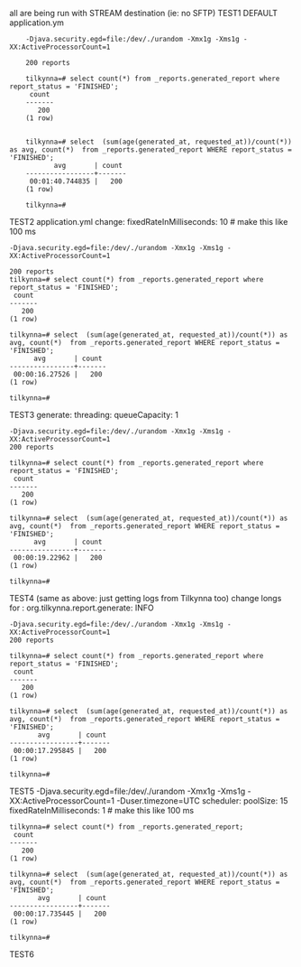 all are being run with STREAM destination (ie: no SFTP)
TEST1
		DEFAULT application.ym
		
		-Djava.security.egd=file:/dev/./urandom -Xmx1g -Xms1g -XX:ActiveProcessorCount=1
		
		200 reports
		
		tilkynna=# select count(*) from _reports.generated_report where report_status = 'FINISHED';
		 count 
		-------
		   200
		(1 row)
		
		
		tilkynna=# select  (sum(age(generated_at, requested_at))/count(*)) as avg, count(*)  from _reports.generated_report WHERE report_status = 'FINISHED';
		       avg       | count 
		-----------------+-------
		 00:01:40.744835 |   200
		(1 row)
		
		tilkynna=# 

TEST2
	application.yml change:   fixedRateInMilliseconds: 10 # make this like 100 ms
	
	-Djava.security.egd=file:/dev/./urandom -Xmx1g -Xms1g -XX:ActiveProcessorCount=1
	
	200 reports
	tilkynna=# select count(*) from _reports.generated_report where report_status = 'FINISHED';
	 count 
	-------
	   200
	(1 row)
	
	tilkynna=# select  (sum(age(generated_at, requested_at))/count(*)) as avg, count(*)  from _reports.generated_report WHERE report_status = 'FINISHED';
	      avg       | count 
	----------------+-------
	 00:00:16.27526 |   200
	(1 row)
	
	tilkynna=# 
	
	
TEST3
	generate: 
	    threading:
	      queueCapacity: 1
	      
	-Djava.security.egd=file:/dev/./urandom -Xmx1g -Xms1g -XX:ActiveProcessorCount=1
	200 reports
	
	tilkynna=# select count(*) from _reports.generated_report where report_status = 'FINISHED';
	 count 
	-------
	   200
	(1 row)
	
	tilkynna=# select  (sum(age(generated_at, requested_at))/count(*)) as avg, count(*)  from _reports.generated_report WHERE report_status = 'FINISHED';
	      avg       | count 
	----------------+-------
	 00:00:19.22962 |   200
	(1 row)
	
	tilkynna=# 
	
TEST4 (same as above: just getting logs from Tilkynna too)
	change longs for : 		org.tilkynna.report.generate: INFO
	      
	-Djava.security.egd=file:/dev/./urandom -Xmx1g -Xms1g -XX:ActiveProcessorCount=1
	200 reports
	
	tilkynna=# select count(*) from _reports.generated_report where report_status = 'FINISHED';
	 count 
	-------
	   200
	(1 row)
	
	tilkynna=# select  (sum(age(generated_at, requested_at))/count(*)) as avg, count(*)  from _reports.generated_report WHERE report_status = 'FINISHED';
	       avg       | count 
	-----------------+-------
	 00:00:17.295845 |   200
	(1 row)
	
	tilkynna=# 
		
		
TEST5
	-Djava.security.egd=file:/dev/./urandom -Xmx1g -Xms1g -XX:ActiveProcessorCount=1 -Duser.timezone=UTC
	scheduler:
      poolSize: 15		
    fixedRateInMilliseconds: 1 # make this like 100 ms
    
	tilkynna=# select count(*) from _reports.generated_report;
	 count 
	-------
	   200
	(1 row)
	
	tilkynna=# select  (sum(age(generated_at, requested_at))/count(*)) as avg, count(*)  from _reports.generated_report WHERE report_status = 'FINISHED';
	       avg       | count 
	-----------------+-------
	 00:00:17.735445 |   200
	(1 row)
	
	tilkynna=# 
	
	
	
TEST6
	